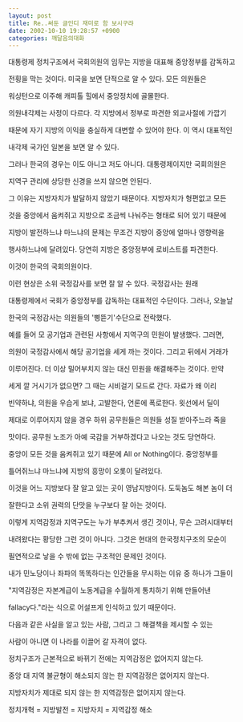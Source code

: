 ```yaml
---
layout: post
title: Re..써둔 글인디 재미로 함 보시구랴
date: 2002-10-10 19:28:57 +0900
categories: 깨달음의대화
---
```

대통령제 정치구조에서 국회의원의 임무는 지방을 대표해 중앙정부를 감독하고
  
전횡을 막는 것이다. 미국을 보면 단적으로 알 수 있다. 모든 의원들은
  
워싱턴으로 이주해 캐피톨 힐에서 중앙정치에 골몰한다.
  

  
의원내각제는 사정이 다르다. 각 지방에서 정부로 파견한 외교사절에 가깝기
  
때문에 자기 지방의 이익을 충실하게 대변할 수 있어야 한다. 이 역시 대표적인
  
내각제 국가인 일본을 보면 알 수 있다.
  

  
그러나 한국의 경우는 이도 아니고 저도 아니다. 대통령제이지만 국회의원은
  
지역구 관리에 상당한 신경을 쓰지 않으면 안된다.
  

  
그 이유는 지방자치가 발달하지 않았기 때문이다. 지방자치가 형편없고 모든
  
것을 중앙에서 움켜쥐고 지방으로 조금씩 나눠주는 형태로 되어 있기 때문에
  
지방이 발전하느냐 마느냐의 문제는 무조건 지방이 중앙에 얼마나 영향력을
  
행사하느냐에 달려있다. 당연히 지방은 중앙정부에 로비스트를 파견한다.
  
이것이 한국의 국회의원이다.
  

  
이런 현상은 소위 국정감사를 보면 잘 알 수 있다. 국정감사는 원래
  
대통령제에서 국회가 중앙정부를 감독하는 대표적인 수단이다. 그러나, 오늘날
  
한국의 국정감사는 의원들의 '삥뜯기'수단으로 전락했다.
  

  
예를 들어 모 공기업과 관련된 사항에서 지역구의 민원이 발생했다. 그러면,
  
의원이 국정감사에서 해당 공기업을 세게 까는 것이다. 그리고 뒤에서 거래가
  
이루어진다. 더 이상 밀어부치지 않는 대신 민원을 해결해주는 것이다. 만약
  
세게 깔 거시기가 없으면? 그 때는 시비걸기 모드로 간다. 자료가 왜 이리
  
빈약하냐, 의원을 우습게 보냐, 고발한다, 언론에 폭로한다. 윗선에서 딜이
  
제대로 이루어지지 않을 경우 하위 공무원들은 의원들 성질 받아주느라 죽을
  
맛이다. 공무원 노조가 아예 국감을 거부하겠다고 나오는 것도 당연하다.
  

  
중앙이 모든 것을 움켜쥐고 있기 때문에 All or Nothing이다. 중앙정부를
  
틀어쥐느냐 마느냐에 지방의 흥망이 오롯이 달려있다.
  

  
이것을 어느 지방보다 잘 알고 있는 곳이 영남지방이다. 도둑놈도 해본 놈이 더
  
잘한다고 소위 권력의 단맛을 누구보다 잘 아는 것이다.
  

  
이렇게 지역감정과 지역구도는 누가 부추켜서 생긴 것이나, 무슨 고려시대부터
  
내려왔다는 황당한 그런 것이 아니다. 그것은 현대의 한국정치구조의 모순이
  
필연적으로 낳을 수 밖에 없는 구조적인 문제인 것이다.
  

  
내가 민노당이나 좌파의 똑똑하다는 인간들을 무시하는 이유 중 하나가 그들이
  
"지역감정은 자본계급이 노동계급을 수월하게 통치하기 위해 만들어낸
  
fallacy다."라는 식으로 어설프게 인식하고 있기 때문이다.
  

  
다음과 같은 사실을 알고 있는 사람, 그리고 그 해결책을 제시할 수 있는
  
사람이 아니면 이 나라를 이끌어 갈 자격이 없다.
  

  
정치구조가 근본적으로 바뀌기 전에는 지역감정은 없어지지 않는다.
  
중앙 대 지역 불균형이 해소되지 않는 한 지역감정은 없어지지 않는다.
  
지방자치가 제대로 되지 않는 한 지역감정은 없어지지 않는다.
  

  
정치개혁 = 지방발전 = 지방자치 = 지역감정 해소